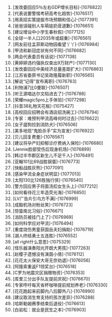
1. [发改委回应5％左右GDP增长目标]-[1076822]
1. [代表说要警惕考研高考化趋势]-[1076517]
1. [用真招实策提振市场预期和信心]-[1077391]
1. [爸爸误碰别人车萌娃奶音道歉]-[1076651]
1. [建议增设中小学生春秋假]-[1077125]
1. [全球一半人口2035年或超重]-[1076561]
1. [网友前往孟菲斯动物园看望丫丫]-[1076984]
1. [甲流和新冠症状有何不同]-[1076682]
1. [两会代表委员有话说]-[1077138]
1. [黄婷婷违约强执仅查出9万财产]-[1077130]
1. [发改委回应中美经济总量差距扩大]-[1076863]
1. [江苏省委原书记吴政隆履新职]-[1076565]
1. [解说“记得”宣布离职]-[1076763]
1. [利物浦7比0曼联]-[1076507]
1. [听王源唱达尔文陷进去了]-[1076788]
1. [荣耀magic5pro上手体验]-[1077298]
1. [抖音38礼物天花板]-[1075427]
1. [高校回应招聘会有酒店招洗碗工]-[1076794]
1. [专家：难预判甲流高峰何时过去]-[1076622]
1. [女子遛狗捡到消防犬]-[1076506]
1. [美多地现“鬼脸杀手”实为宣发]-[1076922]
1. [贝儿回复费曼]-[1076567]
1. [建议将孕产妇抑郁诊疗费纳入保险]-[1076680]
1. [Jennie脸部受伤后现身机场]-[1076899]
1. [韩过半市郡区新生儿不足千人]-[1076491]
1. [亚翰101比69战胜钢蛋]-[1076773]
1. [快船战胜灰熊]-[1077091]
1. [感染甲流全身症状明显]-[1077013]
1. [太阳130比126胜独行侠]-[1076540]
1. [警方回应男子将面汤扣女生头上]-[1077212]
1. [如何看待花三年造荧光海]-[1076850]
1. [LV广告片引乌方不满]-[1076999]
1. [成毅机场对粉丝笑]-[1076723]
1. [惊蛰南北习俗]-[1076671]
1. [消防员被挂门上了]-[1076969]
1. [如何科学应对甲流]-[1076494]
1. [重度烧伤男童获国岳夫妇捐助]-[1076719]
1. [湖人终结勇士五连胜]-[1076552]
1. [all right什么意思]-[1075329]
1. [怪乐器演奏阳光开朗大男孩]-[1077263]
1. [赵樱子遗憾没有演聂小倩]-[1076112]
1. [花花太火保安大哥无奈劝退]-[1076056]
1. [阿隆索重返F1领奖台]-[1076518]
1. [C罗为地震灾区捐赠物资]-[1076353]
1. [库里三分出手队友提前庆祝]-[1076670]
1. [专家呼吁每天省杯咖啡提前规划养老]-[1076330]
1. [花花跑起来前脚内八后脚外八]-[1076990]
1. [建议取消生育支持的孩次差异]-[1076288]
1. [哈斯勒姆赛季结束后退役]-[1076613]
1. [白岩松：就业是民生之本]-[1076903]